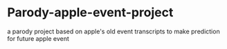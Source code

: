 # Parody-apple-event-project
 a parody project based on apple's old event transcripts to make prediction for future apple event
